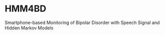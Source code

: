 # HMM4BD
Smartphone-based Monitoring of Bipolar Disorder with Speech Signal and Hidden Markov Models
